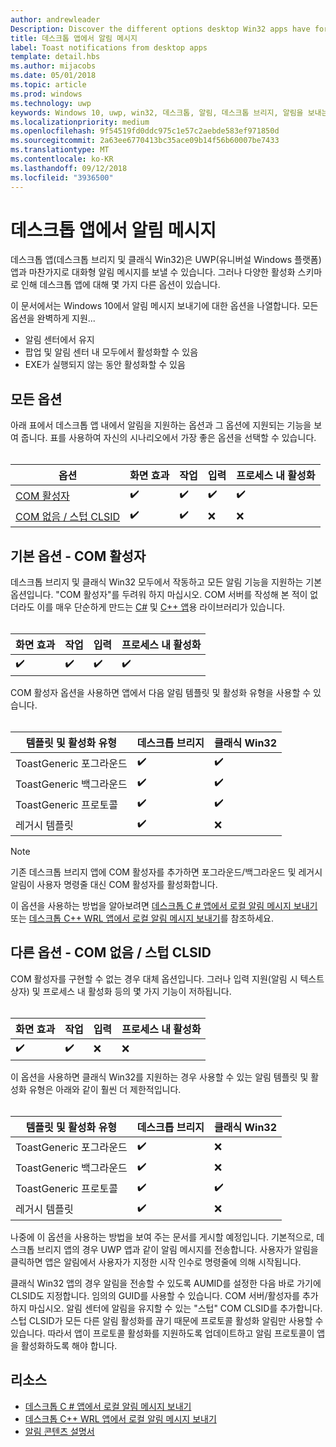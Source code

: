 ```yaml
---
author: andrewleader
Description: Discover the different options desktop Win32 apps have for sending toast notifications
title: 데스크톱 앱에서 알림 메시지
label: Toast notifications from desktop apps
template: detail.hbs
ms.author: mijacobs
ms.date: 05/01/2018
ms.topic: article
ms.prod: windows
ms.technology: uwp
keywords: Windows 10, uwp, win32, 데스크톱, 알림, 데스크톱 브리지, 알림을 보내는 옵션, com 서버, com 활성자, com, 가짜 com, com 없음, com 없이, 알림 보내기
ms.localizationpriority: medium
ms.openlocfilehash: 9f54519fd0ddc975c1e57c2aebde583ef971850d
ms.sourcegitcommit: 2a63ee6770413bc35ace09b14f56b60007be7433
ms.translationtype: MT
ms.contentlocale: ko-KR
ms.lasthandoff: 09/12/2018
ms.locfileid: "3936500"
---
```

# <a name="toast-notifications-from-desktop-apps"></a>데스크톱 앱에서 알림 메시지

데스크톱 앱(데스크톱 브리지 및 클래식 Win32)은 UWP(유니버설 Windows 플랫폼) 앱과 마찬가지로 대화형 알림 메시지를 보낼 수 있습니다. 그러나 다양한 활성화 스키마로 인해 데스크톱 앱에 대해 몇 가지 다른 옵션이 있습니다.

이 문서에서는 Windows 10에서 알림 메시지 보내기에 대한 옵션을 나열합니다. 모든 옵션을 완벽하게 지원...

* 알림 센터에서 유지
* 팝업 및 알림 센터 내 모두에서 활성화할 수 있음
* EXE가 실행되지 않는 동안 활성화할 수 있음

## <a name="all-options"></a>모든 옵션

아래 표에서 데스크톱 앱 내에서 알림을 지원하는 옵션과 그 옵션에 지원되는 기능을 보여 줍니다. 표를 사용하여 자신의 시나리오에서 가장 좋은 옵션을 선택할 수 있습니다.<br/><br/>

| 옵션 | 화면 효과 | 작업 | 입력 | 프로세스 내 활성화 |
| -- | -- | -- | -- | -- |
| [COM 활성자](#preferred-option---com-activator) | ✔️ | ✔️ | ✔️ | ✔️ |
| [COM 없음 / 스텁 CLSID](#alternative-option---no-com--stub-clsid) | ✔️ | ✔️ | ❌ | ❌ |


## <a name="preferred-option---com-activator"></a>기본 옵션 - COM 활성자

데스크톱 브리지 및 클래식 Win32 모두에서 작동하고 모든 알림 기능을 지원하는 기본 옵션입니다. "COM 활성자"를 두려워 하지 마십시오. COM 서버를 작성해 본 적이 없더라도 이를 매우 단순하게 만드는 [C#](send-local-toast-desktop.md) 및 [C++ 앱](send-local-toast-desktop-cpp-wrl.md)용 라이브러리가 있습니다.<br/><br/>

| 화면 효과 | 작업 | 입력 | 프로세스 내 활성화 |
| -- | -- | -- | -- |
| ✔️ | ✔️ | ✔️ | ✔️ |

COM 활성자 옵션을 사용하면 앱에서 다음 알림 템플릿 및 활성화 유형을 사용할 수 있습니다.<br/><br/>

| 템플릿 및 활성화 유형 | 데스크톱 브리지 | 클래식 Win32 |
| -- | -- | -- |
| ToastGeneric 포그라운드 | ✔️ | ✔️ |
| ToastGeneric 백그라운드 | ✔️ | ✔️ |
| ToastGeneric 프로토콜 | ✔️ | ✔️ |
| 레거시 템플릿 | ✔️ | ❌ |

> [!NOTE]
> 기존 데스크톱 브리지 앱에 COM 활성자를 추가하면 포그라운드/백그라운드 및 레거시 알림이 사용자 명령줄 대신 COM 활성자를 활성화합니다.

이 옵션을 사용하는 방법을 알아보려면 [데스크톱 C # 앱에서 로컬 알림 메시지 보내기](send-local-toast-desktop.md) 또는 [데스크톱 C++ WRL 앱에서 로컬 알림 메시지 보내기](send-local-toast-desktop-cpp-wrl.md)를 참조하세요.


## <a name="alternative-option---no-com--stub-clsid"></a>다른 옵션 - COM 없음 / 스텁 CLSID

COM 활성자를 구현할 수 없는 경우 대체 옵션입니다. 그러나 입력 지원(알림 시 텍스트 상자) 및 프로세스 내 활성화 등의 몇 가지 기능이 저하됩니다.<br/><br/>

| 화면 효과 | 작업 | 입력 | 프로세스 내 활성화 |
| -- | -- | -- | -- |
| ✔️ | ✔️ | ❌ | ❌ |

이 옵션을 사용하면 클래식 Win32를 지원하는 경우 사용할 수 있는 알림 템플릿 및 활성화 유형은 아래와 같이 훨씬 더 제한적입니다.<br/><br/>

| 템플릿 및 활성화 유형 | 데스크톱 브리지 | 클래식 Win32 |
| -- | -- | -- |
| ToastGeneric 포그라운드 | ✔️ | ❌ |
| ToastGeneric 백그라운드 | ✔️ | ❌ |
| ToastGeneric 프로토콜 | ✔️ | ✔️ |
| 레거시 템플릿 | ✔️ | ❌ |

나중에 이 옵션을 사용하는 방법을 보여 주는 문서를 게시할 예정입니다. 기본적으로, 데스크톱 브리지 앱의 경우 UWP 앱과 같이 알림 메시지를 전송합니다. 사용자가 알림을 클릭하면 앱은 알림에서 사용자가 지정한 시작 인수로 명령줄에 의해 시작됩니다.

클래식 Win32 앱의 경우 알림을 전송할 수 있도록 AUMID를 설정한 다음 바로 가기에 CLSID도 지정합니다. 임의의 GUID를 사용할 수 있습니다. COM 서버/활성자를 추가하지 마십시오. 알림 센터에 알림을 유지할 수 있는 "스텁" COM CLSID를 추가합니다. 스텁 CLSID가 모든 다른 알림 활성화를 끊기 때문에 프로토콜 활성화 알림만 사용할 수 있습니다. 따라서 앱이 프로토콜 활성화를 지원하도록 업데이트하고 알림 프로토콜이 앱을 활성화하도록 해야 합니다.


## <a name="resources"></a>리소스

* [데스크톱 C # 앱에서 로컬 알림 메시지 보내기](send-local-toast-desktop.md)
* [데스크톱 C++ WRL 앱에서 로컬 알림 메시지 보내기](send-local-toast-desktop-cpp-wrl.md)
* [알림 콘텐츠 설명서](adaptive-interactive-toasts.md)
